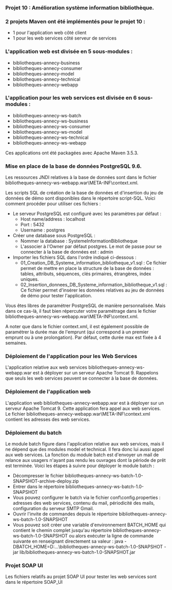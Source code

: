 ﻿### Projet 10 : Amélioration système information bibliothèque.

### 2 projets Maven ont été implémentés pour le projet 10 : 
-   1 pour l'application web côté client
-   1 pour les web services côté serveur de services

### L'application web est divisée en 5 sous-modules :

-   bibliotheques-annecy-business
-   bibliotheques-annecy-consumer
-   bibliotheques-annecy-model
-   bibliotheques-annecy-technical
-   bibliotheques-annecy-webapp

### L'application pour les web services est divisée en 6 sous-modules :

-   bibliotheques-annecy-ws-batch
-   bibliotheques-annecy-ws-business
-   bibliotheques-annecy-ws-consumer
-   bibliotheques-annecy-ws-model
-   bibliotheques-annecy-ws-technical
-   bibliotheques-annecy-ws-webapp

Ces applications ont été packagées avec Apache Maven 3.5.3.

### Mise en place de la base de données PostgreSQL 9.6.

Les ressources JNDI relatives à la base de données sont dans le fichier bibliotheques-annecy-ws-webapp.war\META-INF\context.xml.

Les scripts SQL de création de la base de données et d'insertion du jeu de données de démo sont disponibles dans le répertoire script-SQL.
Voici comment procéder pour utiliser ces fichiers :

-   Le serveur PostgreSQL est configuré avec les paramètres par défaut :
	- Host name/address : localhost
	- Port : 5432
	- Username : postgres
-   Créer une database sous PostgreSQL :
	- Nommer la database : SystemeInformationBibliotheque
	- L'associer à l'Owner par défaut postgres. Le mot de passe pour se connecter à la base de données est  : admin
-   Importer les fichiers SQL dans l'ordre indiqué ci-dessous :
	- 01_Creation_DB_Systeme_information_bibliotheque_v1.sql : Ce fichier permet de mettre en place la structure de la base de données : tables, attributs, séquences, clés primaires, étrangères, index uniques.
	- 02_Insertion_donnees_DB_Systeme_information_bibliotheque_v1.sql : Ce fichier permet d'insérer les données relatives au jeu de données de démo pour tester l'application.
	
Vous êtes libres de paramétrer PostgreSQL de manière personnalisée. Mais dans ce cas-là, il faut bien répercuter votre paramétrage dans le fichier bibliotheques-annecy-ws-webapp.war\META-INF\context.xml.

A noter que dans le fichier context.xml, il est également possible de paramétrer la durée max de l'emprunt (qui correspond à un premier emprunt ou à une prolongation). Par défaut, cette
durée max est fixée à 4 semaines.

### Déploiement de l'application pour les Web Services

L'application relative aux web services bibliotheques-annecy-ws-webapp.war est à déployer sur un serveur Apache Tomcat 9. Rappelons que seuls les web services peuvent se connecter à la base de données.

### Déploiement de l'application web

L'application web bibliotheques-annecy-webapp.war est à déployer sur un serveur Apache Tomcat 9. Cette application fera appel aux web services. 
Le fichier bibliotheques-annecy-webapp.war\META-INF\context.xml contient les adresses des web services.

### Déploiement du batch

Le module batch figure dans l'application relative aux web services, mais il ne dépend que des modules model et technical. Il fera donc lui aussi appel aux web services.
La fonction du module batch est d'envoyer un mail de relance aux usagers n'ayant pas rendu les ouvrages dont la période de prêt est terminée. Voici les étapes à suivre pour déployer
le module batch : 

-   Décompresser le fichier bibliotheques-annecy-ws-batch-1.0-SNAPSHOT-archive-deploy.zip
-   Entrer dans le répertoire bibliotheques-annecy-ws-batch-1.0-SNAPSHOT
-   Vous pouvez configurer le batch via le fichier conf\config.properties : adresses des web services, contenu du mail, périodicité des mails, configuration du serveur SMTP Gmail.
-   Ouvrir l'invite de commandes depuis le répertoire bibliotheques-annecy-ws-batch-1.0-SNAPSHOT
-   Vous pouvez soit créer une variable d'environnement BATCH_HOME qui contient le chemin complet jusqu'au répertoire bibliotheques-annecy-ws-batch-1.0-SNAPSHOT ou alors exécuter la ligne
de commande suivante en renseignant directement sa valeur : java -DBATCH_HOME=D:\...\bibliotheques-annecy-ws-batch-1.0-SNAPSHOT -jar lib/bibliotheques-annecy-ws-batch-1.0-SNAPSHOT.jar

### Projet SOAP UI

Les fichiers relatifs au projet SOAP UI pour tester les web services sont dans le répertoire SOAP_UI
